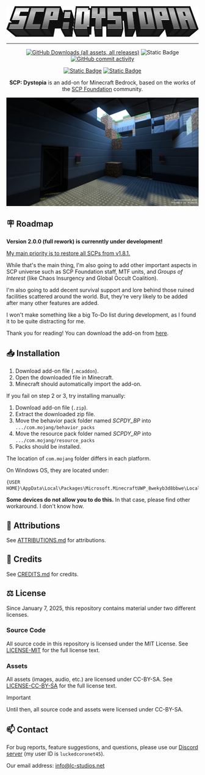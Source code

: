 <div align="center">

<img src="./media/logo.webp" alt="Logo" title="SCP: Dystopia" height="80" />

<hr/>

[![GitHub Downloads (all assets, all releases)](https://img.shields.io/github/downloads/lc-studios-mc/scp-dystopia/total?style=for-the-badge)](https://github.com/lc-studios-mc/scp-dystopia/releases)
![Static Badge](https://img.shields.io/badge/Minecraft_Version-1.21.50-blue?style=for-the-badge)
[![GitHub commit activity](https://img.shields.io/github/commit-activity/m/lc-studios-mc/scp-dystopia?style=for-the-badge)](https://github.com/lc-studios-mc/scp-dystopia/commits/main/)

[![Static Badge](https://img.shields.io/badge/Discord-%235865F2?style=for-the-badge&logo=discord&logoColor=%23ffffff)](https://discord.gg/K2mxsJ2trE)
[![Static Badge](https://img.shields.io/badge/MCPEDL-%2300a52e?style=for-the-badge)](https://mcpedl.com/scp-dystopia-addon/)

**SCP: Dystopia** is an add-on for Minecraft Bedrock, based on the works of the [SCP Foundation](https://scp-wiki.wikidot.com/) community.

<img src="./media/banner.webp" alt="Logo" title="SCP: Dystopia" />

</div>

## :placard: Roadmap

**Version 2.0.0 (full rework) is currenntly under development!**

<ins>My main priority is to restore all SCPs from v1.8.1.</ins>

While that's the main thing, I'm also going to add other important aspects in SCP universe such as SCP Foundation staff, MTF units, and *Groups of Interest* (like Chaos Insurgency and Global Occult Coalition).

I'm also going to add decent survival support and lore behind those ruined facilities scattered around the world. But, they're very likely to be added after many other features are added.

I won't make something like a big To-Do list during development, as I found it to be quite distracting for me.

Thank you for reading! You can download the add-on from [here](https://github.com/lc-studios-mc/scp-dystopia/releases).

## :inbox_tray: Installation

1. Download add-on file (`.mcaddon`).
1. Open the downloaded file in Minecraft.
1. Minecraft should automatically import the add-on.

If you fail on step 2 or 3, try installing manually:

1. Download add-on file (`.zip`).
1. Extract the downloaded zip file.
1. Move the behavior pack folder named *SCPDY_BP* into `.../com.mojang/behavior_packs`
1. Move the resource pack folder named *SCPDY_RP* into `.../com.mojang/resource_packs`
1. Packs should be installed.

The location of `com.mojang` folder differs in each platform.

On Windows OS, they are located under:

```
{USER HOME}\AppData\Local\Packages\Microsoft.MinecraftUWP_8wekyb3d8bbwe\LocalState\games
```

**Some devices do not allow you to do this.**
In that case, please find other workaround. I don't know how.

## :pencil: Attributions

See [ATTRIBUTIONS.md](./ATTRIBUTIONS.md) for attributions.

## :page_with_curl: Credits

See [CREDITS.md](./CREDITS.md) for credits.

## :balance_scale: License

Since January 7, 2025, this repository contains material under two different licenses.

### Source Code
All source code in this repository is licensed under the MIT License.
See [LICENSE-MIT](./LICENSE-MIT) for the full license text.

### Assets
All assets (images, audio, etc.) are licensed under CC-BY-SA.
See [LICENSE-CC-BY-SA](./LICENSE-CC-BY-SA) for the full license text.

> [!IMPORTANT]
> Until then, all source code and assets were licensed under CC-BY-SA.

## :mailbox: Contact

For bug reports, feature suggestions, and questions, please use our [Discord server](https://discord.gg/K2mxsJ2trE) (my user ID is `luckedcoronet45`).

Our email address: info@lc-studios.net
